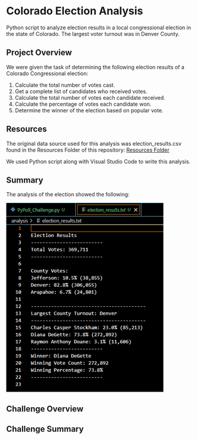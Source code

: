 # Colorado Election Analysis
  Python script to analyze election results in a local congressional election in the state of Colorado. The largest voter turnout was in Denver County.  
  
## Project Overview
We were given the task of determining the following election results of a Colorado Congressional election:

1. Calculate the total number of votes cast.
2. Get a complete list of candidates who received votes.
3. Calculate the total number of votes each candidate received.
4. Calculate the percentage of votes each candidate won.
5. Determine the winner of the election based on popular vote.


## Resources
 The original data source used for this analysis was election_results.csv found in the Resources Folder of this repository: [Resources Folder](https://github.com/JonathanBrown003/Election_Analysis/tree/main/Resources) 
 
 We used Python script along with Visual Studio Code to write this analysis.
 
## Summary
The analysis of the election showed the following:

![](https://raw.githubusercontent.com/JonathanBrown003/Election_Analysis/main/Election_Results_Capture.PNG)

## Challenge Overview

## Challenge Summary
